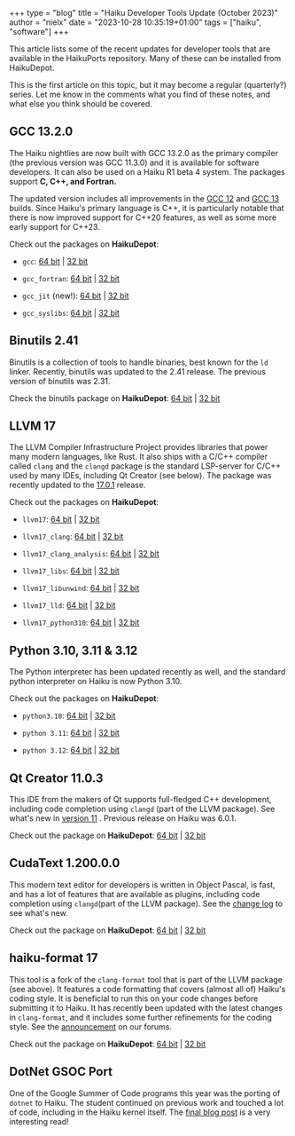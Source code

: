 +++
type = "blog"
title = "Haiku Developer Tools Update (October 2023)"
author = "nielx"
date = "2023-10-28 10:35:19+01:00"
tags = ["haiku", "software"]
+++

This article lists some of the recent updates for developer tools that are available in the HaikuPorts repository. Many of these can be installed from HaikuDepot.

This is the first article on this topic, but it may become a regular (quarterly?) series. Let me know in the comments what you find of these notes, and what else you think should be covered.

<!--more-->

## GCC 13.2.0

The Haiku nightlies are now built with GCC 13.2.0 as the primary compiler (the previous version was GCC 11.3.0) and it is available for software developers. It can also be used on a Haiku R1 beta 4 system. The packages support **C, C++, and Fortran.**

The updated version includes all improvements in the [GCC 12](https://gcc.gnu.org/gcc-12/changes.html) and [GCC 13](https://gcc.gnu.org/gcc-13/changes.html) builds. Since Haiku's primary language is C++, it is particularly notable that there is now improved support for C++20 features, as well as some more early support for C++23.

Check out the packages on **HaikuDepot**:

- `gcc`: [64 bit](https://depot.haiku-os.org/#!/pkg/gcc/haikuports/haikuports_x86_64/13/2/0_2023_08_10/-/3/x86_64) | [32 bit](https://depot.haiku-os.org/#!/pkg/gcc_x86/haikuports/haikuports_x86_gcc2/13/2/0_2023_08_10/-/3/x86_gcc2)

- `gcc_fortran`: [64 bit](https://depot.haiku-os.org/#!/pkg/gcc_fortran/haikuports/haikuports_x86_64/13/2/0_2023_08_10/-/3/x86_64) | [32 bit](https://depot.haiku-os.org/#!/pkg/gcc_x86_fortran/haikuports/haikuports_x86_gcc2/13/2/0_2023_08_10/-/3/x86_gcc2)

- `gcc_jit` (new!): [64 bit](https://depot.haiku-os.org/#!/pkg/gcc_jit/haikuports/haikuports_x86_64/13/2/0_2023_08_10/-/3/x86_64) | [32 bit](https://depot.haiku-os.org/#!/pkg/gcc_x86_jit/haikuports/haikuports_x86_gcc2/13/2/0_2023_08_10/-/3/x86_gcc2)

- `gcc_syslibs`: [64 bit](https://depot.haiku-os.org/#!/pkg/gcc_syslibs/haikuports/haikuports_x86_64/13/2/0_2023_08_10/-/3/x86_64) | [32 bit](https://depot.haiku-os.org/#!/pkg/gcc_x86_syslibs/haikuports/haikuports_x86_gcc2/13/2/0_2023_08_10/-/3/x86_gcc2)

## Binutils 2.41

Binutils is a collection of tools to handle binaries, best known for the `ld` linker. Recently, binutils was updated to the 2.41 release. The previous version of binutils was 2.31.

Check the binutils package on **HaikuDepot**: [64 bit](https://depot.haiku-os.org/#!/pkg/binutils/haikuports/haikuports_x86_64/2/41/-/-/1/x86_64?bcguid=bc281-YHHL) | [32 bit](https://depot.haiku-os.org/#!/pkg/binutils_x86/haikuports/haikuports_x86_gcc2/2/41/-/-/1/x86_gcc2?bcguid=bc358-QDCL)

## LLVM 17

The LLVM Compiler Infrastructure Project provides libraries that power many modern languages, like Rust. It also ships with a C/C++ compiler called `clang` and the `clangd` package is the standard LSP-server for C/C++ used by many IDEs, including Qt Creator (see below). The package was recently updated to the [17.0.1](https://discourse.llvm.org/t/llvm-17-0-1-released/73549) release.

Check out the packages on **HaikuDepot**:

- `llvm17`: [64 bit](https://depot.haiku-os.org/#!/pkg/llvm17/haikuports/haikuports_x86_64/17/0/1/-/3/x86_64) | [32 bit](https://depot.haiku-os.org/#!/pkg/llvm17_python310/haikuports/haikuports_x86_64/17/0/1/-/3/x86_64)

- `llvm17_clang`: [64 bit](https://depot.haiku-os.org/#!/pkg/llvm17_clang/haikuports/haikuports_x86_64/17/0/1/-/3/x86_64) | [32 bit](https://depot.haiku-os.org/#!/pkg/llvm17_x86_clang/haikuports/haikuports_x86_gcc2/17/0/1/-/3/x86_gcc2)

- `llvm17_clang_analysis`: [64 bit](https://depot.haiku-os.org/#!/pkg/llvm17_clang_analysis/haikuports/haikuports_x86_64/17/0/1/-/3/x86_64) | [32 bit](https://depot.haiku-os.org/#!/pkg/llvm17_x86_clang_analysis/haikuports/haikuports_x86_gcc2/17/0/1/-/3/x86_gcc2)

- `llvm17_libs`: [64 bit](https://depot.haiku-os.org/#!/pkg/llvm17_libs/haikuports/haikuports_x86_64/17/0/1/-/3/x86_64) | [32 bit](https://depot.haiku-os.org/#!/pkg/llvm17_x86_libs/haikuports/haikuports_x86_gcc2/17/0/1/-/3/x86_gcc2)

- `llvm17_libunwind`: [64 bit](https://depot.haiku-os.org/#!/pkg/llvm17_libunwind/haikuports/haikuports_x86_64/17/0/1/-/3/x86_64) | [32 bit](https://depot.haiku-os.org/#!/pkg/llvm17_x86_libunwind/haikuports/haikuports_x86_gcc2/17/0/1/-/3/x86_gcc2)

- `llvm17_lld`: [64 bit](https://depot.haiku-os.org/#!/pkg/llvm17_lld/haikuports/haikuports_x86_64/17/0/1/-/3/x86_64) | [32 bit](https://depot.haiku-os.org/#!/pkg/llvm17_x86_lld/haikuports/haikuports_x86_gcc2/17/0/1/-/3/x86_gcc2)

- `llvm17_python310`: [64 bit](https://depot.haiku-os.org/#!/pkg/llvm17_python310/haikuports/haikuports_x86_64/17/0/1/-/3/x86_64) | [32 bit](https://depot.haiku-os.org/#!/pkg/llvm17_x86_python310/haikuports/haikuports_x86_gcc2/17/0/1/-/3/x86_gcc2)

## Python 3.10, 3.11 & 3.12

The Python interpreter has been updated recently as well, and the standard python interpreter on Haiku is now Python 3.10.

Check out the packages on **HaikuDepot**:

- `python3.10`: [64 bit](https://depot.haiku-os.org/#!/pkg/python3.10/haikuports/haikuports_x86_64/3/10/13/-/1/x86_64) | [32 bit](https://depot.haiku-os.org/#!/pkg/python3.10_x86/haikuports/haikuports_x86_gcc2/3/10/13/-/1/x86_gcc2)

- `python 3.11`: [64 bit](https://depot.haiku-os.org/#!/pkg/python3.11/haikuports/haikuports_x86_64/3/11/6/-/1/x86_64) | [32 bit](https://depot.haiku-os.org/#!/pkg/python3.11_x86/haikuports/haikuports_x86_gcc2/3/11/6/-/1/x86_gcc2)

- `python 3.12`: [64 bit](https://depot.haiku-os.org/#!/pkg/python3.12/haikuports/haikuports_x86_64/3/12/0/-/1/x86_64?bcguid=bc2938-FWTK) | [32 bit](https://depot.haiku-os.org/#!/pkg/python3.12_x86/haikuports/haikuports_x86_gcc2/3/12/0/-/1/x86_gcc2)

## Qt Creator 11.0.3

This IDE from the makers of Qt supports full-fledged C++ development, including code completion using `clangd` (part of the LLVM package). See what's new in [version 11](https://www.qt.io/blog/qt-creator-11-released) . Previous release on Haiku was 6.0.1.

Check out the package on **HaikuDepot**: [64 bit](https://depot.haiku-os.org/#!/pkg/qt_creator/haikuports/haikuports_x86_64/11/0/3/-/2/x86_64) | [32 bit](https://depot.haiku-os.org/#!/pkg/qt_creator_x86/haikuports/haikuports_x86_gcc2/11/0/3/-/2/x86_gcc2)

## CudaText 1.200.0.0

This modern text editor for developers is written in Object Pascal, is fast, and has a lot of features that are available as plugins, including code completion using `clangd`(part of the LLVM package). See the [change log](https://github.com/Alexey-T/CudaText/blob/1.200.0/app/readme/history.txt) to see what's new.

Check out the package on **HaikuDepot**: [64 bit](https://depot.haiku-os.org/#!/pkg/cudatext/haikuports/haikuports_x86_64/1/200/0.0/-/1/x86_64?bcguid=bc2503-PXKT) | [32 bit](https://depot.haiku-os.org/#!/pkg/cudatext_x86/haikuports/haikuports_x86_gcc2/1/200/0.0/-/1/x86_gcc2)

## haiku-format 17

This tool is a fork of the `clang-format` tool that is part of the LLVM package (see above). It features a code formatting that covers (almost all of) Haiku's coding style. It is beneficial to run this on your code changes before submitting it to Haiku. It has recently been updated with the latest changes in `clang-format`, and it includes some further refinements for the coding style. See the [announcement](https://discuss.haiku-os.org/t/haiku-coding-guidelines-and-haiku-format/14047/1) on our forums.

Check out the package on **HaikuDepot**: [64 bit](https://depot.haiku-os.org/#!/pkg/haiku_format/haikuports/haikuports_x86_64/17/0/1/-/2/x86_64) | [32 bit](https://depot.haiku-os.org/#!/pkg/haiku_format_x86/haikuports/haikuports_x86_gcc2/17/0/1/-/2/x86_gcc2?bcguid=bc3071-UTWU)

## DotNet GSOC Port

One of the Google Summer of Code programs this year was the porting of `dotnet` to Haiku. The student continued on previous work and touched a lot of code, including in the Haiku kernel itself. The [final blog post](https://www.haiku-os.org/blog/trungnt2910/2023-08-20_gsoc_2023_dotnet_port_final_report/) is a very interesting read!


